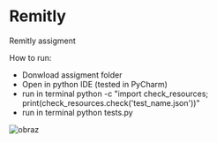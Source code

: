 # Remitly
Remitly assigment

How to run:
- Donwload assigment folder
- Open in python IDE (tested in PyCharm)
- run in terminal python -c "import check_resources; print(check_resources.check('test_name.json'))"
- run in terminal python tests.py
  
![obraz](https://github.com/pawelsurdyka/Remitly/assets/115299068/dcc972c1-8a71-4440-87c7-313b2332638c)
